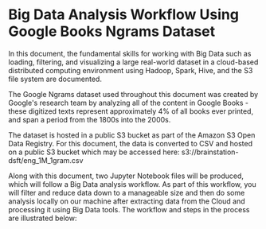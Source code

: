# Big Data Analysis Workflow Using Google Books Ngrams Dataset
In this document, the fundamental skills for working with Big Data such as loading, filtering, and visualizing a large real-world dataset in a cloud-based distributed computing environment using Hadoop, Spark, Hive, and the S3 file system are documented.   

The Google Ngrams dataset used throughout this document was created by Google's research team by analyzing all of the content in Google Books - these digitized texts represent approximately 4% of all books ever printed, and span a period from the 1800s into the 2000s.    

The dataset is hosted in a public S3 bucket as part of the Amazon S3 Open Data Registry. For this document, the data is converted to CSV and hosted on a public S3 bucket which may be accessed here: s3://brainstation-dsft/eng_1M_1gram.csv     

Along with this document, two Jupyter Notebook files will be produced, which will follow a Big Data analysis workflow. As part of this workflow, you will filter and reduce data down to a manageable size and then do some analysis locally on our machine after extracting data from the Cloud and processing it using Big Data tools. The workflow and steps in the process are illustrated below:


